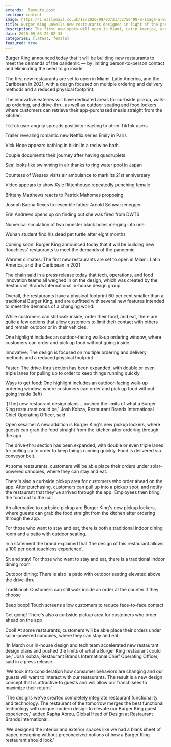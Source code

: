 ```yaml
---
extends: _layouts.post
section: content
image: https://i.dailymail.co.uk/1s/2020/09/03/21/32750408-0-image-a-92_1599163213396.jpg 
title: Burger King unveils new restaurants designed in light of the pandemic 
description: The first new spots will open in Miami, Latin America, and the Caribbean in 2021. Theres an outdoor-facing walk-up ordering window, as well as double and triple-lane drive-thus. 
date: 2020-09-03-22-02-33 
categories: [latest, female] 
featured: true 
--- 
```

Burger King announced today that it will be building new restaurants to meet the demands of the pandemic — by limiting person-to-person contact and eliminating the need to go inside.

The first new restaurants are set to open in Miami, Latin America, and the Caribbean in 2021, with a design focused on multiple ordering and delivery methods and a reduced physical footprint.

The innovative eateries will have dedicated areas for curbside pickup, walk-up ordering, and drive-thru, as well as outdoor seating and food lockers where customers can retrieve their app-purchased meals straight from the kitchen.

TikTok user angrily spreads positivity reacting to other TikTok users

Trailer revealing romantic new Netflix series Emily in Paris

Vick Hope appears bathing in bikini in a red wine bath

Couple documents their journey after having quadruplets

Seal looks like swimming in air thanks to ring water pool in Japan

Countess of Wessex visits air ambulance to mark its 21st anniversary

Video appears to show Kyle Rittenhouse repeatedly punching female

Brittany Matthews reacts to Patrick Mahomes proposing

Joseph Baena flexes to resemble father Arnold Schwarzenegger

Erin Andrews opens up on finding out she was fired from DWTS

Numerical simulation of two monster black holes merging into one

Wuhan student find his dead pet turtle after eight months

Coming soon! Burger King announced today that it will be building new 'touchless' restaurants to meet the demands of the pandemic

Warmer climates: The first new restaurants are set to open in Miami, Latin America, and the Caribbean in 2021

The chain said in a press release today that tech, operations, and food innovation teams all weighed in on the design, which was created by the Restaurant Brands International in-house design group.

Overall, the restaurants have a physical footprint 60 per cent smaller than a traditional Burger King, and are outfitted with several new features intended to meet the demands of a changing world.

While customers can still walk inside, order their food, and eat, there are quite a few options that allow customers to limit their contact with others and remain outdoor or in their vehicles.

One highlight includes an outdoor-facing walk-up ordering window, where customers can order and pick up food without going inside.

Innovative: The design is focused on multiple ordering and delivery methods and a reduced physical footprint

Faster: The drive-thru section has been expanded, with double or even triple lanes for pulling up to order to keep things running quickly

Ways to get food: One highlight includes an outdoor-facing walk-up ordering window, where customers can order and pick up food without going inside (left)

'[The] new restaurant design plans ...pushed the limits of what a Burger King restaurant could be,' Josh Kobza, Restaurant Brands International Chief Operating Officer, said

Open sesame! A new addition is Burger King's new pickup lockers, where guests can grab the food straight from the kitchen after ordering through the app

The drive-thru section has been expanded, with double or even triple lanes for pulling up to order to keep things running quickly. Food is delivered via conveyor belt.

At some restaurants, customers will be able place their orders under solar-powered canopies, where they can stay and eat.

There's also a curbside pickup area for customers who order ahead on the app. After purchasing, customers can pull up into a pickup spot, and notify the restaurant that they've arrived through the app. Employees then bring the food out to the car.  

An alternative to curbside pickup are Burger King's new pickup lockers, where guests can grab the food straight from the kitchen after ordering through the app.

For those who want to stay and eat, there is both a traditional indoor dining room and a patio with outdoor seating.

In a statement the brand explained that 'the design of this restaurant allows a 100 per cent touchless experience'. 

Sit and stay! For those who want to stay and eat, there is a traditional indoor dining room

Outdoor dining: There is also  a patio with outdoor seating elevated above the drive-thru

Traditional: Customers can still walk inside an order at the counter if they choose

Beep boop! Touch screens allow customers to reduce face-to-face contact

Get going! There's also a curbside pickup area for customers who order ahead on the app

Cool! At some restaurants, customers will be able place their orders under solar-powered canopies, where they can stay and eat

'In March our in-house design and tech team accelerated new restaurant design plans and pushed the limits of what a Burger King restaurant could be,' Josh Kobza, Restaurant Brands International Chief Operating Officer, said in a press release. 

'We took into consideration how consumer behaviors are changing and our guests will want to interact with our restaurants. The result is a new design concept that is attractive to guests and will allow our franchisees to maximize their return.'  

'The designs we’ve created completely integrate restaurant functionality and technology. The restaurant of the tomorrow merges the best functional technology with unique modern design to elevate our Burger King guest experience,' added Rapha Abreu, Global Head of Design at Restaurant Brands International. 

'We designed the interior and exterior spaces like we had a blank sheet of paper, designing without preconceived notions of how a Burger King restaurant should look.'  

